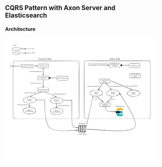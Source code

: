 ## CQRS Pattern with Axon Server and Elasticsearch

### Architecture

![](./cqrs-with-AxonServer-and-elasticsearch.png)
